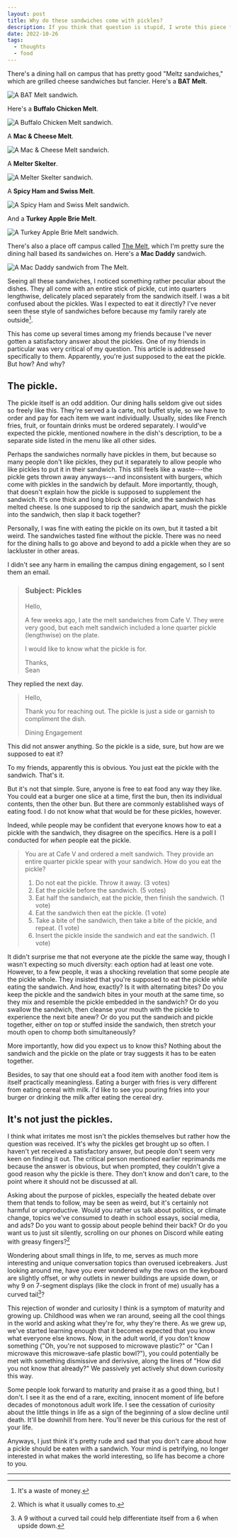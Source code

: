 ```yaml
---
layout: post
title: Why do these sandwiches come with pickles?
description: If you think that question is stupid, I wrote this piece for you.
date: 2022-10-26
tags:
  - thoughts
  - food
---
```


There's a dining hall on campus that has pretty good "Meltz sandwiches," which are grilled cheese sandwiches but fancier. Here's a **BAT Melt**.

![A BAT Melt sandwich.](../images/pickles/bat-melt.jpg)

Here's a **Buffalo Chicken Melt**.

![A Buffalo Chicken Melt sandwich.](../images/pickles/buffalo-chicken-melt.jpg)

A **Mac & Cheese Melt**.

![A Mac & Cheese Melt sandwich.](../images/pickles/mac-n-cheese-melt.jpg)

A **Melter Skelter**.

![A Melter Skelter sandwich.](../images/pickles/melter-skelter.jpg)

A **Spicy Ham and Swiss Melt**.

![A Spicy Ham and Swiss Melt sandwich.](../images/pickles/spicy-ham-and-swiss-melt.jpg)

And a **Turkey Apple Brie Melt**.

![A Turkey Apple Brie Melt sandwich.](../images/pickles/turkey-apple-brie-melt.jpg)

There's also a place off campus called [The Melt](https://www.themelt.com/), which I'm pretty sure the dining hall based its sandwiches on. Here's a **Mac Daddy** sandwich.

![A Mac Daddy sandwich from The Melt.](../images/pickles/mac-daddy-sandwich.jpg)

Seeing all these sandwiches, I noticed something rather peculiar about the dishes. They all come with an entire stick of pickle, cut into quarters lengthwise, delicately placed separately from the sandwich itself. I was a bit confused about the pickles. Was I expected to eat it directly? I've never seen these style of sandwiches before because my family rarely ate outside[^2].

[^2]: It's a waste of money.

This has come up several times among my friends because I've never gotten a satisfactory answer about the pickles. One of my friends in particular was very critical of my question. This article is addressed specifically to them. Apparently, you're just supposed to the eat the pickle. But how? And why?

## The pickle.

The pickle itself is an odd addition. Our dining halls seldom give out sides so freely like this. They're served a la carte, not buffet style, so we have to order and pay for each item we want individually. Usually, sides like French fries, fruit, or fountain drinks must be ordered separately. I would've expected the pickle, mentioned nowhere in the dish's description, to be a separate side listed in the menu like all other sides.

Perhaps the sandwiches normally have pickles in them, but because so many people don't like pickles, they put it separately to allow people who like pickles to put it in their sandwich. This still feels like a waste---the pickle gets thrown away anyways---and inconsistent with burgers, which come with pickles in the sandwich by default. More importantly, though, that doesn't explain how the pickle is supposed to supplement the sandwich. It's one thick and long block of pickle, and the sandwich has melted cheese. Is one supposed to rip the sandwich apart, mush the pickle into the sandwich, then slap it back together?

Personally, I was fine with eating the pickle on its own, but it tasted a bit weird. The sandwiches tasted fine without the pickle. There was no need for the dining halls to go above and beyond to add a pickle when they are so lackluster in other areas.

I didn't see any harm in emailing the campus dining engagement, so I sent them an email.

> ### Subject: Pickles
>
> Hello,
>
> A few weeks ago, I ate the melt sandwiches from Cafe V. They were very good, but each melt sandwich included a lone quarter pickle (lengthwise) on the plate.
>
> I would like to know what the pickle is for.
>
> Thanks,<br>
> Sean

They replied the next day.

> Hello,
>
> Thank you for reaching out. The pickle is just a side or garnish to compliment the dish.
>
> Dining Engagement

This did not answer anything. So the pickle is a side, sure, but how are we supposed to eat it?

To my friends, apparently this is obvious. You just eat the pickle with the sandwich. That's it.

But it's not that simple. Sure, anyone is free to eat food any way they like. You could eat a burger one slice at a time, first the bun, then its individual contents, then the other bun. But there are commonly established ways of eating food. I do not know what that would be for these pickles, however.

Indeed, while people may be confident that everyone knows how to eat a pickle with the sandwich, they disagree on the specifics. Here is a poll I conducted for _when_ people eat the pickle.

> You are at Cafe V and ordered a melt sandwich. They provide an entire quarter pickle spear with your sandwich. How do you eat the pickle?
>
> 1. Do not eat the pickle. Throw it away. (3 votes)
> 2. Eat the pickle before the sandwich. (5 votes)
> 3. Eat half the sandwich, eat the pickle, then finish the sandwich. (1 vote)
> 4. Eat the sandwich then eat the pickle. (1 vote)
> 5. Take a bite of the sandwich, then take a bite of the pickle, and repeat. (1 vote)
> 6. Insert the pickle inside the sandwich and eat the sandwich. (1 vote)

It didn't surprise me that not everyone ate the pickle the same way, though I wasn't expecting so much diversity: each option had at least one vote. However, to a few people, it was a shocking revelation that some people ate the pickle whole. They insisted that you're supposed to eat the pickle _while_ eating the sandwich. And how, exactly? Is it with alternating bites? Do you keep the pickle and the sandwich bites in your mouth at the same time, so they mix and resemble the pickle embedded in the sandwich? Or do you swallow the sandwich, then cleanse your mouth with the pickle to experience the next bite anew? Or do you put the sandwich and pickle together, either on top or stuffed inside the sandwich, then stretch your mouth open to chomp both simultaneously?

More importantly, how did you expect us to know this? Nothing about the sandwich and the pickle on the plate or tray suggests it has to be eaten together.

Besides, to say that one should eat a food item with another food item is itself practically meaningless. Eating a burger with fries is very different from eating cereal with milk. I'd like to see you pouring fries into your burger or drinking the milk after eating the cereal dry.

## It's not just the pickles.

I think what irritates me most isn't the pickles themselves but rather how the question was received. It's why the pickles get brought up so often. I haven't yet received a satisfactory answer, but people don't seem very keen on finding it out. The critical person mentioned earlier reprimands me because the answer is obvious, but when prompted, they couldn't give a good reason why the pickle is there. They don't know and don't care, to the point where it should not be discussed at all.

Asking about the purpose of pickles, especially the heated debate over them that tends to follow, may be seen as weird, but it's certainly not harmful or unproductive. Would you rather us talk about politics, or climate change, topics we've consumed to death in school essays, social media, and ads? Do you want to gossip about people behind their back? Or do you want us to just sit silently, scrolling on our phones on Discord while eating with greasy fingers?[^3]

[^3]: Which is what it usually comes to.

Wondering about small things in life, to me, serves as much more interesting and unique conversation topics than overused icebreakers. Just looking around me, have you ever wondered why the rows on the keyboard are slightly offset, or why outlets in newer buildings are upside down, or why 9 on 7-segment displays (like the clock in front of me) usually has a curved tail[^1]?

[^1]: A 9 without a curved tail could help differentiate itself from a 6 when upside down.

This rejection of wonder and curiosity I think is a symptom of maturity and growing up. Childhood was when we ran around, seeing all the cool things in the world and asking what they're for, why they're there. As we grew up, we've started learning enough that it becomes expected that you know what everyone else knows. Now, in the adult world, if you don't know something ("Oh, you're not supposed to microwave plastic?" or "Can I microwave this microwave-safe plastic bowl?"), you could potentially be met with something dismissive and derivsive, along the lines of "How did you not know that already?" We passively yet actively shut down curiosity this way.

Some people look forward to maturity and praise it as a good thing, but I don't. I see it as the end of a rare, exciting, innocent moment of life before decades of monotonous adult work life. I see the cessation of curiosity about the little things in life as a sign of the beginning of a slow decline until death. It'll be downhill from here. You'll never be this curious for the rest of your life.

Anyways, I just think it's pretty rude and sad that you don't care about how a pickle should be eaten with a sandwich. Your mind is petrifying, no longer interested in what makes the world interesting, so life has become a chore to you.

---
